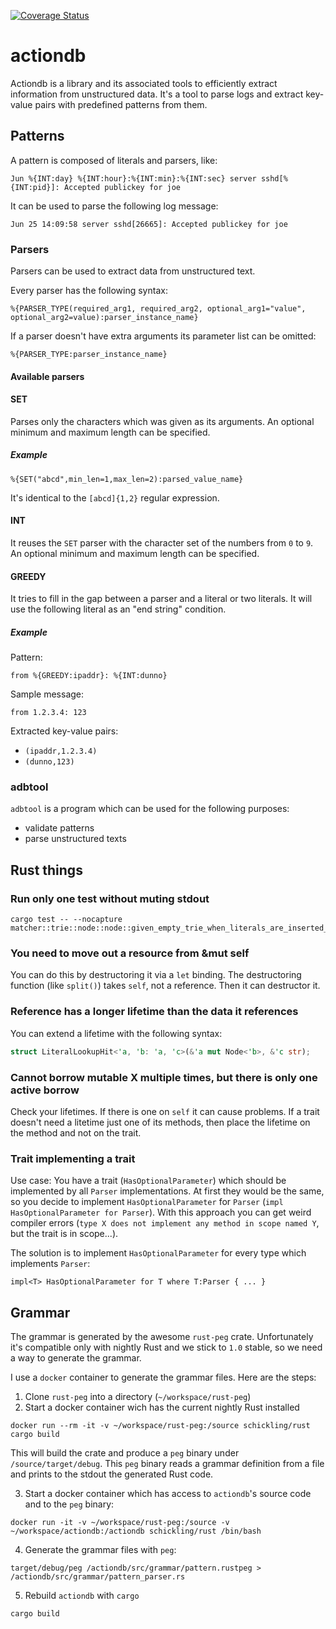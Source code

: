 [![Coverage Status](https://coveralls.io/repos/ihrwein/actiondb/badge.svg?branch=master&service=github)](https://coveralls.io/github/ihrwein/actiondb?branch=master)

# actiondb

Actiondb is a library and its associated tools to efficiently extract information from unstructured data. It's a tool
to parse logs and extract key-value pairs with predefined patterns from them.

## Patterns

A pattern is composed of literals and parsers, like:

```
Jun %{INT:day} %{INT:hour}:%{INT:min}:%{INT:sec} server sshd[%{INT:pid}]: Accepted publickey for joe
```

It can be used to parse the following log message:

```
Jun 25 14:09:58 server sshd[26665]: Accepted publickey for joe
```

### Parsers

Parsers can be used to extract data from unstructured text.

Every parser has the following syntax:

```
%{PARSER_TYPE(required_arg1, required_arg2, optional_arg1="value", optional_arg2=value):parser_instance_name}
```

If a parser doesn't have extra arguments its parameter list can be omitted:

```
%{PARSER_TYPE:parser_instance_name}
```

#### Available parsers

#### SET

Parses only the characters which was given as its arguments. An optional
minimum and maximum length can be specified.

##### Example

```
%{SET("abcd",min_len=1,max_len=2):parsed_value_name}
```

It's identical to the `[abcd]{1,2}` regular expression.

#### INT

It reuses the `SET` parser with the character set of the numbers from `0` to
`9`. An optional minimum and maximum length can be specified.

#### GREEDY

It tries to fill in the gap between a parser and a literal or two literals. It will use
the following literal as an "end string" condition.

##### Example

Pattern:
```
from %{GREEDY:ipaddr}: %{INT:dunno}
```
Sample message:
```
from 1.2.3.4: 123
```
Extracted key-value pairs:
* `(ipaddr,1.2.3.4)`
* `(dunno,123)`

### adbtool

`adbtool` is a program which can be used for the following purposes:
* validate patterns
* parse unstructured texts

## Rust things

### Run only one test without muting stdout

```
cargo test -- --nocapture matcher::trie::node::node::given_empty_trie_when_literals_are_inserted_then_they_can_be_looked_up
```

### You need to move out a resource from &mut self

You can do this by destructoring it via a `let` binding. The destructoring
function (like `split()`) takes `self`, not a reference. Then it can destructor
it.

### Reference has a longer lifetime than the data it references

You can extend a lifetime with the following syntax:

```rust
struct LiteralLookupHit<'a, 'b: 'a, 'c>(&'a mut Node<'b>, &'c str);
```

### Cannot borrow mutable X multiple times, but there is only one active borrow
Check your lifetimes. If there is one on `self` it can cause problems. If a trait
doesn't need a litetime just one of its methods, then place the lifetime on the method
and not on the trait.

### Trait implementing a trait

Use case: You have a trait (`HasOptionalParameter`) which should be implemented
by all `Parser` implementations. At first they would be the same, so you decide
to implement `HasOptionalParameter` for `Parser` (`impl HasOptionalParameter for Parser`).
With this approach you can get weird compiler errors (`type X does not implement any method
  in scope named Y`, but the trait is in scope...).

The solution is to implement `HasOptionalParameter` for every type which implements `Parser`:

```
impl<T> HasOptionalParameter for T where T:Parser { ... }
```

## Grammar
The grammar is generated by the awesome `rust-peg` crate. Unfortunately it's
compatible only with nightly Rust and we stick to `1.0` stable, so we need
a way to generate the grammar.

I use a `docker` container to generate the grammar files. Here are the steps:

1. Clone `rust-peg` into a directory (`~/workspace/rust-peg`)
2. Start a docker container wich has the current nightly Rust installed

```
docker run --rm -it -v ~/workspace/rust-peg:/source schickling/rust
cargo build
```

This will build the crate and produce a `peg` binary under
`/source/target/debug`. This `peg` binary reads a grammar definition from a
file and prints to the stdout the generated Rust code.

3. Start a docker container which has access to `actiondb`'s source code and to the `peg` binary:

```
docker run -it -v ~/workspace/rust-peg:/source -v ~/workspace/actiondb:/actiondb schickling/rust /bin/bash
```

4. Generate the grammar files with `peg`:

```
target/debug/peg /actiondb/src/grammar/pattern.rustpeg > /actiondb/src/grammar/pattern_parser.rs
```

5. Rebuild `actiondb` with `cargo`

```
cargo build
```

